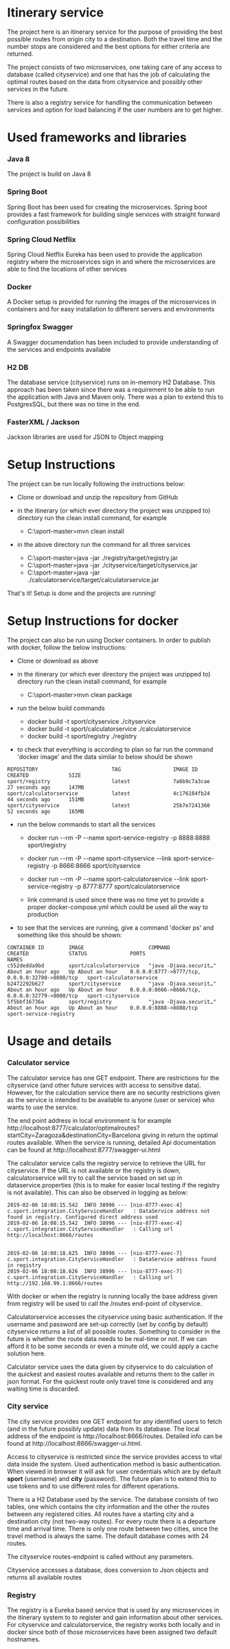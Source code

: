 # Itinerary service

The project here is an itinerary service for the purpose of providing the best possible routes from origin city to a destination. Both the travel time and the number stops are considered and the best options for either criteria are returned.

The project consists of two microservices, one taking care of any access to database (called cityservice) and one that has the job of calculating the optimal routes based on the data from cityservice and possibly other services in the future.

There is also a registry service for handling the communication between services and option for load balancing if the user numbers are to get higher.

# Used frameworks and libraries

### Java 8

The project is build on Java 8

### Spring Boot

Spring Boot has been used for creating the microservices. Spring boot provides a fast framework for building single services with straight forward configuration possibilities

### Spring Cloud Netflix

Spring Cloud Netflix Eureka has been used to provide the application registry where the microservices sign in and where the microservices are able to find the locations of other services

### Docker

A Docker setup is provided for running the images of the microservices in containers and for easy installation to different servers and environments

### Springfox Swagger

A Swagger documendation has been included to provide understanding of the services and endpoints available

### H2 DB

The database service (cityservice) runs on in-memory H2 Database. This approach has been taken since there was a requirement to be able to run the application with Java and Maven only. There was a plan to extend this to PostgresSQL, but there was no time in the end.

### FasterXML / Jackson

Jackson libraries are used for JSON to Object mapping

# Setup Instructions

The project can be run locally following the instructions below:

- Clone or download and unzip the repository from GitHub

- in the itinerary (or which ever directory the project was unzipped to) directory run the clean install command, for example
  - C:\sport-master>mvn clean install
  
- in the above directory run the command for all three services
  - C:\sport-master>java -jar ./registry/target/registry.jar
  - C:\sport-master>java -jar ./cityservice/target/cityservice.jar
  - C:\sport-master>java -jar ./calculatorservice/target/calculatorservice.jar
  
That's it! Setup is done and the projects are running!

# Setup Instructions for docker

The project can also be run using Docker containers. In order to publish with docker, follow the below instructions:

- Clone or download as above

- in the itinerary (or which ever directory the project was unzipped to) directory run the clean install command, for example
  - C:\sport-master>mvn clean package
  
- run the below build commands
  - docker build -t sport/cityservice ./cityservice
  - docker build -t sport/calculatorservice ./calculatorservice
  - docker build -t sport/registry ./registry
  
- to check that everything is according to plan so far run the command 'docker image' and the data similar to below should be shown

```
REPOSITORY                        TAG                 IMAGE ID            CREATED             SIZE
sport/registry                    latest              7a6b9c7a3cae        27 seconds ago      147MB
sport/calculatorservice           latest              4c176184fb24        44 seconds ago      151MB
sport/cityservice                 latest              25b7e7241360        52 seconds ago      165MB
```

- run the below commands to start all the services
  - docker run --rm -P --name sport-service-registry -p 8888:8888 sport/registry
  - docker run --rm -P --name sport-cityservice --link sport-service-registry -p 8666:8666 sport/cityservice
  - docker run --rm -P --name sport-calculatorservice --link sport-service-registry -p 8777:8777 sport/calculatorservice
  
  - link command is used since there was no time yet to provide a proper docker-compose.yml which could be used all the way to production
  
- to see that the services are running, give a command 'docker ps' and something like this should be shown:

```
CONTAINER ID        IMAGE                     COMMAND                  CREATED             STATUS              PORTS                                             NAMES
c552dedda9bd        sport/calculatorservice   "java -Djava.securit…"   About an hour ago   Up About an hour    0.0.0.0:8777->8777/tcp, 0.0.0.0:32780->8080/tcp   sport-calculatorservice
b2472292b627        sport/cityservice         "java -Djava.securit…"   About an hour ago   Up About an hour    0.0.0.0:8666->8666/tcp, 0.0.0.0:32779->8080/tcp   sport-cityservice
5f5bbf16736a        sport/registry            "java -Djava.securit…"   About an hour ago   Up About an hour    0.0.0.0:8888->8888/tcp                            sport-service-registry

```

# Usage and details

### Calculator service

The calculator service has one GET endpoint. There are restrictions for the cityservice (and other future services with access to sensitive data). However, for the calculation service there are no security restrictions given as the service is intended to be available to anyone (user or service) who wants to use the service.

The end point address in local environment is for example http://localhost:8777/calculator/optimalroutes?startCity=Zaragoza&destinationCity=Barcelona giving in return the optimal routes available. When the service is running, detailed Api documentation can be found at http://localhost:8777/swagger-ui.html

The calculator service calls the registry service to retrieve the URL for cityservice. If the URL is not available or the registry is down, calculatorservice will try to call the service based on set up in dataservice.properties (this is to make for easier local testing if the registry is not available). This can also be observed in logging as below:

```
2019-02-06 18:08:15.542  INFO 38996 --- [nio-8777-exec-4] c.sport.integration.CityServiceHandler   : DataService address not found in registry. Configured direct address used
2019-02-06 18:08:15.542  INFO 38996 --- [nio-8777-exec-4] c.sport.integration.CityServiceHandler   : Calling url http://localhost:8666/routes


2019-02-06 18:08:18.625  INFO 38996 --- [nio-8777-exec-7] c.sport.integration.CityServiceHandler   : DataService address found in registry
2019-02-06 18:08:18.626  INFO 38996 --- [nio-8777-exec-7] c.sport.integration.CityServiceHandler   : Calling url http://192.168.99.1:8666/routes
```


With docker or when the registry is running locally the base address given from registry will be used to call the /routes end-point of cityservice.

Calculatorservice accesses the cityservice using basic authentication. If the username and password are set-up correctly (set by config by default) cityservice returns a list of all possible routes. Something to consider in the future is whether the route data needs to be real-time or not. If we can afford it to be some seconds or even a minute old, we could apply a cache solution here.

Calculator service uses the data given by cityservice to do calculation of the quickest and easiest routes available and returns them to the caller in json format. For the quickest route only travel time is considered and any waiting time is discarded.

### City service

The city service provides one GET endpoint for any identified users to fetch (and in the future possibly update) data from its database. The local address of the endpoint is http://localhost:8666/routes. Detailed info can be found at http://localhost:8666/swagger-ui.html.

Access to cityservice is restricted since the service provides access to vital data inside the system. Used authentication method is basic authentication. When viewed in browser it will ask for user credentials which are by default **sport** (username) and **city** (password). The future plan is to extend this to use tokens and to use different roles for different operations.

There is a H2 Database used by the service. The database consists of two tables, one which contains the city information and the other the routes between any registered cities. All routes have a starting city and a destination city (not two-way routes). For every route there is a departure time and arrival time. There is only one route between two cities, since the travel method is always the same. The default database comes with 24 routes.

The cityservice routes-endpoint is called without any parameters.

Cityservice accesses a database, does conversion to Json objects and returns all available routes
  
### Registry

The registry is a Eureka based service that is used by any microservices in the itinerary system to to register and gain information about other services. For cityservice and calculatorservice, the registry works both locally and in docker since both of those microservices have been assigned two default hostnames.
